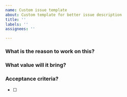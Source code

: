 ```yaml
---
name: Custom issue template
about: Custom template for better issue description
title: ''
labels: ''
assignees: ''

---
```


### What is the reason to work on this?

### What value will it bring?

### Acceptance criteria?

- [ ]
